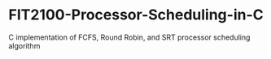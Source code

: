 # FIT2100-Processor-Scheduling-in-C
C implementation of FCFS, Round Robin, and SRT processor scheduling algorithm
